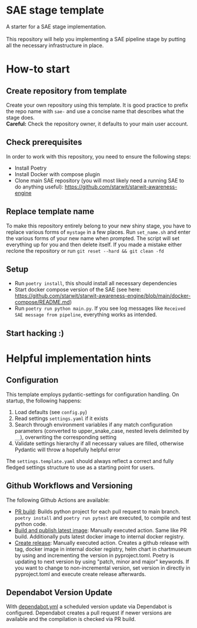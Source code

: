 # SAE stage template
A starter for a SAE stage implementation.\
\
This repository will help you implementing a SAE pipeline stage by putting all the necessary infrastructure in place.

# How-to start

## Create repository from template
Create your own repository using this template. It is good practice to prefix the repo name with `sae-` and use a concise name that describes what the stage does.\
**Careful:** Check the repository owner, it defaults to your main user account.

## Check prerequisites
In order to work with this repository, you need to ensure the following steps:
- Install Poetry
- Install Docker with compose plugin
- Clone main SAE repository (you will most likely need a running SAE to do anything useful): https://github.com/starwit/starwit-awareness-engine

## Replace template name
To make this repository entirely belong to your new shiny stage, you have to replace various forms of `mystage` in a few places. 
Run `set_name.sh` and enter the various forms of your new name when prompted. The script will set everything up for you and then delete itself.
If you made a mistake either reclone the repository or run `git reset --hard && git clean -fd`

## Setup
- Run `poetry install`, this should install all necessary dependencies
- Start docker compose version of the SAE (see here: https://github.com/starwit/starwit-awareness-engine/blob/main/docker-compose/README.md)
- Run `poetry run python main.py`. If you see log messages like `Received SAE message from pipeline`, everything works as intended.

## Start hacking :)

# Helpful implementation hints

## Configuration
This template employs pydantic-settings for configuration handling. On startup, the following happens:
1. Load defaults (see `config.py`)
2. Read settings `settings.yaml` if it exists
3. Search through environment variables if any match configuration parameters (converted to upper_snake_case, nested levels delimited by `__`), overwriting the corresponding setting
4. Validate settings hierarchy if all necessary values are filled, otherwise Pydantic will throw a hopefully helpful error

The `settings.template.yaml` should always reflect a correct and fully fledged settings structure to use as a starting point for users. 

## Github Workflows and Versioning

The following Github Actions are available:

* [PR build](.github/workflows/pr-build.yml): Builds python project for each pull request to main branch. `poetry install` and `poetry run pytest` are executed, to compile and test python code.
* [Build and publish latest image](.github/workflows/build-publish-latest.yml): Manually executed action. Same like PR build. Additionally puts latest docker image to internal docker registry.
* [Create release](.github/workflows/create-release.yml): Manually executed action. Creates a github release with tag, docker image in internal docker registry, helm chart in chartmuseum by using and incrementing the version in pyproject.toml. Poetry is updating to next version by using "patch, minor and major" keywords. If you want to change to non-incremental version, set version in directly in pyproject.toml and execute create release afterwards.

## Dependabot Version Update

With [dependabot.yml](.github/dependabot.yml) a scheduled version update via Dependabot is configured. Dependabot creates a pull request if newer versions are available and the compilation is checked via PR build.